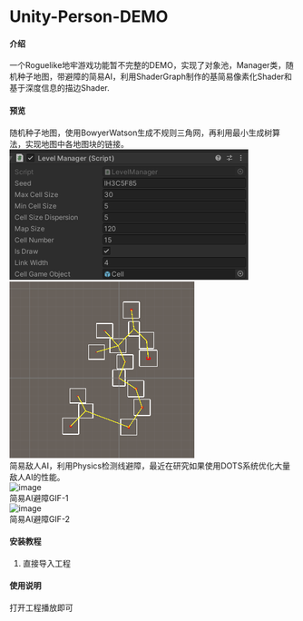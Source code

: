 # Unity-Person-DEMO

#### 介绍  
一个Roguelike地牢游戏功能暂不完整的DEMO，实现了对象池，Manager类，随机种子地图，带避障的简易AI，利用ShaderGraph制作的基简易像素化Shader和基于深度信息的描边Shader.  

#### 预览  
随机种子地图，使用BowyerWatson生成不规则三角网，再利用最小生成树算法，实现地图中各地图块的链接。  
![image](PreviewImage/LevelManager.png)  
![image](PreviewImage/RandomLevel.png)  
简易敌人AI，利用Physics检测线避障，最近在研究如果使用DOTS系统优化大量敌人AI的性能。  
![image](PreviewImage/SampleAIPreview1.gif)  
简易AI避障GIF-1  
![image](PreviewImage/SampleAIPreview2.gif)  
简易AI避障GIF-2  

#### 安装教程  
1.  直接导入工程

#### 使用说明  
打开工程播放即可